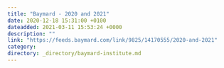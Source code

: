 ```yaml
---
title: "Baymard - 2020 and 2021"
date: 2020-12-18 15:31:00 +0100
dateadded: 2021-03-11 15:53:24 +0000
description: ""
link: "https://feeds.baymard.com/link/9825/14170555/2020-and-2021"
category:
directory: _directory/baymard-institute.md
---
```

